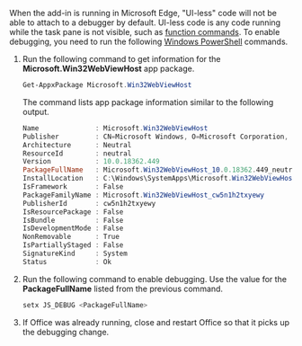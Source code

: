 When the add-in is running in Microsoft Edge, "UI-less" code will not be able to attach to a debugger by default.
UI-less code is any code running while the task pane is not visible, such as [function commands](../design/add-in-commands.md#types-of-add-in-commands). To enable debugging, you need to run the following [Windows PowerShell](/powershell/scripting/getting-started/getting-started-with-windows-powershell) commands.

1. Run the following command to get information for the **Microsoft.Win32WebViewHost** app package.
    
    ```powershell
    Get-AppxPackage Microsoft.Win32WebViewHost
    ```
    
    The command lists app package information similar to the following output.
    
    ```powershell
    Name              : Microsoft.Win32WebViewHost
    Publisher         : CN=Microsoft Windows, O=Microsoft Corporation, L=Redmond, S=Washington, C=US
    Architecture      : Neutral
    ResourceId        : neutral
    Version           : 10.0.18362.449
    PackageFullName   : Microsoft.Win32WebViewHost_10.0.18362.449_neutral_neutral_cw5n1h2txyewy
    InstallLocation   : C:\Windows\SystemApps\Microsoft.Win32WebViewHost_cw5n1h2txyewy
    IsFramework       : False
    PackageFamilyName : Microsoft.Win32WebViewHost_cw5n1h2txyewy
    PublisherId       : cw5n1h2txyewy
    IsResourcePackage : False
    IsBundle          : False
    IsDevelopmentMode : False
    NonRemovable      : True
    IsPartiallyStaged : False
    SignatureKind     : System
    Status            : Ok
    ```
    
2. Run the following command to enable debugging. Use the value for the **PackageFullName** listed from the previous command.
    
    ```powershell
    setx JS_DEBUG <PackageFullName>
    ```
    
3. If Office was already running, close and restart Office so that it picks up the debugging change.